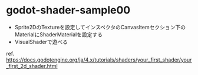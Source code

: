 # godot-shader-sample00

- Sprite2DのTextureを設定してインスペクタのCanvasItemセクション下のMaterialにShaderMaterialを設定する
- VisualShaderで遊べる

ref. https://docs.godotengine.org/ja/4.x/tutorials/shaders/your_first_shader/your_first_2d_shader.html
